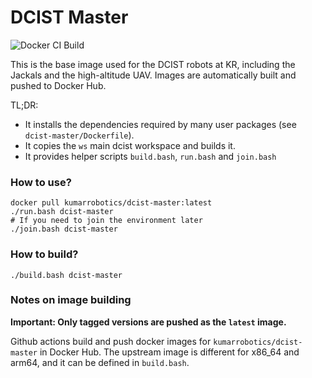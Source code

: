 DCIST Master
=============
![Docker CI Build](https://github.com/KumarRobotics/dcist_master/actions/workflows/docker-build.yaml/badge.svg?branch=master)

This is the base image used for the DCIST robots at KR, including the Jackals
and the high-altitude UAV. Images are automatically built and
pushed to Docker Hub.

TL;DR:
 - It installs the dependencies required by many user packages (see
   `dcist-master/Dockerfile`).
 - It copies the `ws` main dcist workspace and builds it.
 - It provides helper scripts `build.bash`, `run.bash` and `join.bash`

### How to use?
```
docker pull kumarrobotics/dcist-master:latest
./run.bash dcist-master
# If you need to join the environment later
./join.bash dcist-master
```

### How to build?
```
./build.bash dcist-master
```

### Notes on image building

**Important: Only tagged versions are pushed as the `latest` image.**

Github actions build and push docker images for `kumarrobotics/dcist-master` in
Docker Hub. The upstream image is different for x86_64 and arm64, and it can be
defined in `build.bash`.

